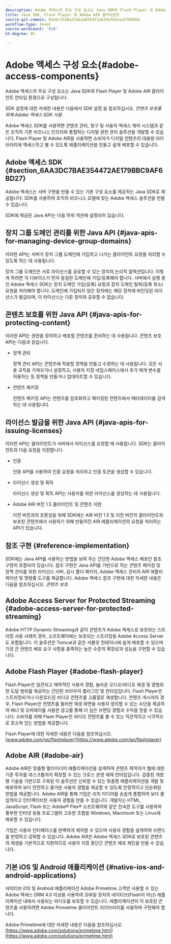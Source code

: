 ```yaml
---
description: Adobe 액세스의 주요 구성 요소는 Java SDK와 Flash Player 및 Adobe AIR 클라이언트 런타임 환경으로 구성됩니다.
title: Java SDK, Flash Player 및 Adobe AIR 클라이언트
source-git-commit: 02ebc3548a254b2a6554f1ab34afbb3ea5f09bb8
workflow-type: tm+mt
source-wordcount: '910'
ht-degree: 0%

---
```


# Adobe 액세스 구성 요소{#adobe-access-components}

Adobe 액세스의 주요 구성 요소는 Java SDK와 Flash Player 및 Adobe AIR 클라이언트 런타임 환경으로 구성됩니다.

SDK 설정에 대한 자세한 내용은 다음에서 SDK 설정 을 참조하십시오. *컨텐츠 보호를 위해 Adobe 액세스 SDK 사용.*

Adobe 액세스 SDK를 사용하면 콘텐츠 관리, 청구 및 사용자 액세스 제어 시스템과 같은 조직의 기존 비즈니스 인프라와 통합하는 디지털 권한 관리 솔루션을 개발할 수 있습니다. Flash Player 및 Adobe AIR을 사용하면 소비자가 디지털 컨텐츠의 대용량 라이브러리에 액세스하고 볼 수 있도록 애플리케이션을 만들고 쉽게 배포할 수 있습니다.

## Adobe 액세스 SDK {#section_6AA3DC7BAE354472AE179BBC9AF6BD27}

Adobe 액세스는 서버 구현을 만들 수 있는 기본 구성 요소를 제공하는 Java SDK로 제공됩니다. SDK를 사용하여 조직의 비즈니스 모델에 맞는 Adobe 액세스 솔루션을 만들 수 있습니다.

SDK에 제공된 Java API는 다음 하위 섹션에 설명되어 있습니다.

## 장치 그룹 도메인 관리를 위한 Java API {#java-apis-for-managing-device-group-domains}

이러한 API는 서버가 장치 그룹 도메인에 가입하고 나가는 클라이언트 요청을 처리할 수 있도록 하는 데 사용됩니다.

장치 그룹 도메인은 서로 라이선스를 공유할 수 있는 장치의 논리적 컬렉션입니다. 이렇게 하려면 각 디바이스가 먼저 동일한 도메인에 가입/등록해야 합니다. 서버에서 실행 중인 Adobe 액세스 SDK는 장치 도메인 가입(등록) 요청과 장치 도메인 탈퇴(등록 취소) 요청을 처리해야 합니다. 도메인에 가입되지 않은 장치에는 해당 장치에 바인딩된 라이선스가 발급되며, 이 라이선스는 다른 장치와 공유할 수 없습니다.

## 콘텐츠 보호를 위한 Java API {#java-apis-for-protecting-content}

이러한 API는 권한을 정의하고 배포할 콘텐츠를 준비하는 데 사용됩니다. 콘텐츠 보호 API는 다음과 같습니다.

* 정책 관리

  정책 관리 API는 콘텐츠에 적용할 정책을 만들고 수정하는 데 사용됩니다. 모든 사용 규칙을 가져오거나 설정하고, 사용자 지정 네임스페이스에서 추가 매개 변수를 허용하는 등 정책을 만들거나 업데이트할 수 있습니다.

* 컨텐츠 패키징

  컨텐츠 패키징 API는 컨텐츠를 암호화하고 패키징된 컨텐츠에서 메타데이터를 검색하는 데 사용됩니다.

## 라이선스 발급을 위한 Java API {#java-apis-for-issuing-licenses}

이러한 API는 클라이언트가 서버에서 라이선스를 요청할 때 사용됩니다. SDK는 클라이언트의 다음 요청을 지원합니다.

* 인증

  인증 API를 사용하여 인증 요청을 처리하고 인증 토큰을 생성할 수 있습니다.

* 라이선스 생성 및 획득

  라이선스 생성 및 획득 API는 사용자를 위한 라이선스를 생성하는 데 사용됩니다.

* Adobe AIR 버전 1.5 클라이언트 및 콘텐츠 지원

  이전 버전과의 호환성을 위해 SDK에는 AIR 버전 1.5 및 이전 버전의 클라이언트와 보호된 콘텐츠에서 사용하기 위해 만들어진 AIR 애플리케이션의 요청을 처리하는 API가 있습니다.

## 참조 구현 {#reference-implementation}

SDK에는 Java API를 사용하는 방법을 보여 주는 간단한 Adobe 액세스 배포인 참조 구현이 포함되어 있습니다. 참조 구현은 Java API를 기반으로 하는 콘텐츠 패키징 및 정책 관리를 위한 라이선스 서버, 감시 폴더 패키지, Adobe 액세스 관리자 AIR 애플리케이션 및 명령줄 도구를 제공합니다. Adobe 액세스 참조 구현에 대한 자세한 내용은 다음을 참조하십시오. *콘텐츠 보호*.

## Adobe Access Server for Protected Streaming {#adobe-access-server-for-protected-streaming}

Adobe HTTP Dynamic Streaming과 같이 콘텐츠가 Adobe 액세스로 보호되는 스트리밍 사용 사례의 경우, 소프트웨어에는 보호되는 스트리밍용 Adobe Access Server 도 포함됩니다. 이 솔루션은 Tomcat과 같은 서블릿 컨테이너에 쉽게 배포할 수 있으며 가장 큰 컨텐츠 배포 요구 사항을 충족하는 높은 수준의 확장성과 성능을 구현할 수 있습니다.

## Adobe Flash Player {#adobe-flash-player}

Flash Player은 일관되고 매력적인 사용자 경험, 놀라운 오디오/비디오 재생 및 광범위한 도달 범위를 제공하는 간단한 브라우저 플러그인 및 런타임입니다. Flash Player은 스트리밍되거나 다운로드된 비디오 컨텐츠를 고품질로 재생합니다. 컨텐츠 게시자의 경우, Flash Player은 컨텐츠를 둘러싼 재생 화면을 사용자 정의할 수 있는 수단을 제공하여 배너 및 오버레이를 사용한 광고를 통해 더 깊은 브랜딩 경험과 수익을 얻을 수 있습니다. 소비자를 위해 Flash Player은 비디오 컨텐츠를 볼 수 있는 직관적이고 시각적으로 호소력 있는 방법을 제공합니다.

Flash Player에 대한 자세한 내용은 다음을 참조하십시오. [www.adobe.com/go/flashplayer](https://www.adobe.com/go/flashplayer)

## Adobe AIR {#adobe-air}

Adobe AIR은 맞춤형 멀티미디어 애플리케이션을 설계하여 콘텐츠 제작자가 웹에 대한 기존 투자를 데스크톱까지 확장할 수 있는 크로스 운영 체제 런타임입니다. 검증된 개방형 기술을 기반으로 구축된 이 솔루션은 신뢰할 수 있는 맞춤형 애플리케이션을 개발 및 배포하여 보다 안전하고 즐거운 사용자 경험을 제공할 수 있도록 안정적이고 단순화된 방법을 제공합니다. Adobe AIR을 통해 기업은 리치 미디어를 손쉽게 통합하여 보다 몰입적이고 인터랙티브한 사용자 경험을 만들 수 있습니다. 개발자는 HTML, JavaScript, Flash 또는 Adobe® Flex® 소프트웨어와 같은 친숙한 도구를 사용하여 풍부한 인터넷 응용 프로그램의 고유한 조합을 Windows, Macintosh 또는 Linux에 배포할 수 있습니다.

기업은 사용자 인터페이스를 완벽하게 제어할 수 있으며 사용자 경험을 설계하여 브랜드를 반영하고 강화할 수 있습니다. Adobe AIR은 Adobe 액세스 SDK로 보호된 콘텐츠의 재생을 기본적으로 지원하므로 사용자 지정 종단간 콘텐츠 배포 체인을 만들 수 있습니다.

## 기본 iOS 및 Android 애플리케이션 {#native-ios-and-android-applications}

네이티브 iOS 및 Android 애플리케이션 Adobe Primetime 고객만 사용할 수 있는 Adobe 액세스 DRM 4.0 이상을 사용하여 모바일 장치의 네이티브(Flash이 아닌) 애플리케이션 내에서 사용되는 비디오를 보호할 수 있습니다. 애플리케이션이 이 보호된 콘텐츠를 사용하려면 Adobe Primetime 클라이언트 라이브러리를 사용하여 구현해야 합니다.

Adobe Primetime에 대한 자세한 내용은 다음을 참조하십시오. [https://www.adobe.com/solutions/primetime.html](https://www.adobe.com/solutions/primetime.html)
